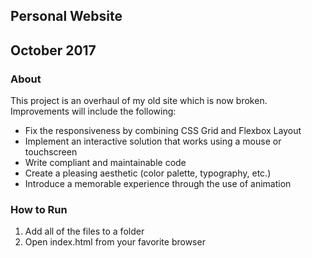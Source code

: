 ## Personal Website ##

## October 2017 ##

### About ###

This project is an overhaul of my old site which is now broken. Improvements will include the following:

* Fix the responsiveness by combining CSS Grid and Flexbox Layout
* Implement an interactive solution that works using a mouse or touchscreen
* Write compliant and maintainable code
* Create a pleasing aesthetic (color palette, typography, etc.)
* Introduce a memorable experience through the use of animation
  
### How to Run ###

1. Add all of the files to a folder
2. Open index.html from your favorite browser

